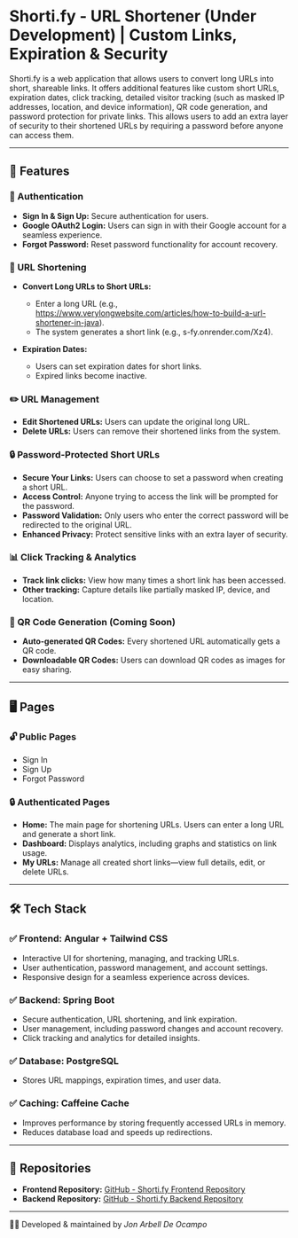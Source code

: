 # Shorti.fy - URL Shortener (Under Development) | Custom Links, Expiration & Security

Shorti.fy is a web application that allows users to convert long URLs into short, shareable links. It offers additional features like custom short URLs, expiration dates, click tracking, detailed visitor tracking (such as masked IP addresses, location, and device information), QR code generation, and password protection for private links. This allows users to add an extra layer of security to their shortened URLs by requiring a password before anyone can access them.


---


## 🚀 Features  

### 🔑 Authentication  
- **Sign In & Sign Up:** Secure authentication for users.
- **Google OAuth2 Login:** Users can sign in with their Google account for a seamless experience.
- **Forgot Password:** Reset password functionality for account recovery.

### 🔗 URL Shortening  
- **Convert Long URLs to Short URLs:**  
  - Enter a long URL (e.g., https://www.verylongwebsite.com/articles/how-to-build-a-url-shortener-in-java).  
  - The system generates a short link (e.g., s-fy.onrender.com/Xz4).  

- **Expiration Dates:**  
  - Users can set expiration dates for short links.  
  - Expired links become inactive.  

### ✏️ URL Management  
- **Edit Shortened URLs:** Users can update the original long URL.  
- **Delete URLs:** Users can remove their shortened links from the system.  


### 🔒 Password-Protected Short URLs
- **Secure Your Links:** Users can choose to set a password when creating a short URL.
- **Access Control:** Anyone trying to access the link will be prompted for the password.
- **Password Validation:** Only users who enter the correct password will be redirected to the original URL.
- **Enhanced Privacy:** Protect sensitive links with an extra layer of security.


### 📊 Click Tracking & Analytics  
- **Track link clicks:** View how many times a short link has been accessed.  
- **Other tracking:** Capture details like partially masked IP, device, and location.  

### 📌 QR Code Generation (Coming Soon)
- **Auto-generated QR Codes:** Every shortened URL automatically gets a QR code.  
- **Downloadable QR Codes:** Users can download QR codes as images for easy sharing.  


---


## 🖥️ Pages

### 🔓 Public Pages
- Sign In
- Sign Up
- Forgot Password

### 🔒 Authenticated Pages
- **Home:** The main page for shortening URLs. Users can enter a long URL and generate a short link.
- **Dashboard:** Displays analytics, including graphs and statistics on link usage.
- **My URLs:** Manage all created short links—view full details, edit, or delete URLs.


---


## 🛠 Tech Stack
### ✅ **Frontend:** Angular + Tailwind CSS

- Interactive UI for shortening, managing, and tracking URLs.
- User authentication, password management, and account settings.
- Responsive design for a seamless experience across devices.


### ✅ **Backend:** Spring Boot

- Secure authentication, URL shortening, and link expiration.
- User management, including password changes and account recovery.
- Click tracking and analytics for detailed insights.


### ✅ **Database:** PostgreSQL

- Stores URL mappings, expiration times, and user data.


### ✅ **Caching:** Caffeine Cache  

- Improves performance by storing frequently accessed URLs in memory.  
- Reduces database load and speeds up redirections.  


---


## 🔗 Repositories
- **Frontend Repository:** [GitHub - Shorti.fy Frontend Repository](https://github.com/JonArbell/shorti.fy-frontend)  
- **Backend Repository:** [GitHub - Shorti.fy Backend Repository](https://github.com/JonArbell/shorti.fy-backend)  


---

👨‍💻 Developed & maintained by *Jon Arbell De Ocampo*
